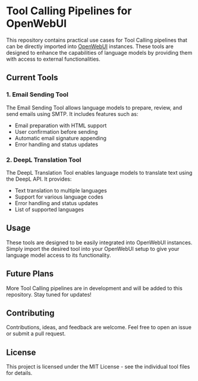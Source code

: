 # Tool Calling Pipelines for OpenWebUI

This repository contains practical use cases for Tool Calling pipelines that can be directly imported into [OpenWebUI](https://docs.openwebui.com) instances. These tools are designed to enhance the capabilities of language models by providing them with access to external functionalities.

## Current Tools

### 1. Email Sending Tool

The Email Sending Tool allows language models to prepare, review, and send emails using SMTP. It includes features such as:

- Email preparation with HTML support
- User confirmation before sending
- Automatic email signature appending
- Error handling and status updates

### 2. DeepL Translation Tool

The DeepL Translation Tool enables language models to translate text using the DeepL API. It provides:

- Text translation to multiple languages
- Support for various language codes
- Error handling and status updates
- List of supported languages

## Usage

These tools are designed to be easily integrated into OpenWebUI instances. Simply import the desired tool into your OpenWebUI setup to give your language model access to its functionality.

## Future Plans

More Tool Calling pipelines are in development and will be added to this repository. Stay tuned for updates!

## Contributing

Contributions, ideas, and feedback are welcome. Feel free to open an issue or submit a pull request.

## License

This project is licensed under the MIT License - see the individual tool files for details.